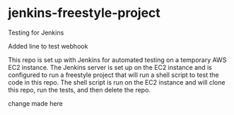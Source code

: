 # jenkins-freestyle-project

Testing for Jenkins

Added line to test webhook

This repo is set up with Jenkins for automated testing on a temporary AWS EC2 instance. The Jenkins server is set up on the EC2 instance and is configured to run a freestyle project that will run a shell script to test the code in this repo. The shell script is run on the EC2 instance and will clone this repo, run the tests, and then delete the repo.

change made here
